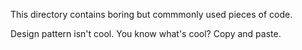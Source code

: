 This directory contains boring but commmonly used pieces of code.

Design pattern isn't cool. You know what's cool? Copy and paste.